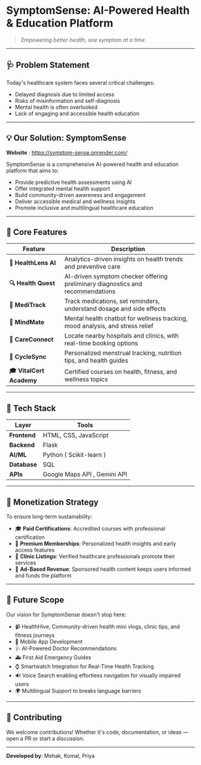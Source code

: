 # SymptomSense: AI-Powered Health & Education Platform

> *Empowering better health, one symptom at a time.* 
---

## 🩺 Problem Statement

Today's healthcare system faces several critical challenges:
-  Delayed diagnosis due to limited access
-  Risks of misinformation and self-diagnosis
-  Mental health is often overlooked
-  Lack of engaging and accessible health education

---

## 💡 Our Solution: SymptomSense 
**Website** : https://symptom-sense.onrender.com/

SymptomSense is a comprehensive AI-powered health and education platform that aims to:
- Provide predictive health assessments using AI
- Offer integrated mental health support
- Build community-driven awareness and engagement
- Deliver accessible medical and wellness insights
- Promote inclusive and multilingual healthcare education

---

## 🌟 Core Features

| Feature | Description |
|--------|-------------|
| **🧬 HealthLens AI** | Analytics-driven insights on health trends and preventive care |
| **🔍 Health Quest** | AI-driven symptom checker offering preliminary diagnostics and recommendations |
| **💊 MediTrack** | Track medications, set reminders, understand dosage and side effects |
| **🧘 MindMate** | Mental health chatbot for wellness tracking, mood analysis, and stress relief |
| **📍 CareConnect** | Locate nearby hospitals and clinics, with real-time booking options |
| **🌸 CycleSync** | Personalized menstrual tracking, nutrition tips, and health guides |
| **🎓 VitalCert Academy** | Certified courses on health, fitness, and wellness topics |

---

## 🧪 Tech Stack

| Layer | Tools |
|-------|-------|
| **Frontend** | HTML, CSS, JavaScript |
| **Backend** | Flask |
| **AI/ML** | Python ( Scikit-learn ) |
| **Database** | SQL |
| **APIs** | Google Maps API , Gemini API |

---

## 💸 Monetization Strategy

To ensure long-term sustainability:
- 🎓 **Paid Certifications**: Accredited courses with professional certification
- 💎 **Premium Memberships**: Personalized health insights and early access features
- 🏥 **Clinic Listings**: Verified healthcare professionals promote their services
- 📢 **Ad-Based Revenue**: Sponsored health content keeps users informed and funds the platform

---

## 🚀 Future Scope

Our vision for SymptomSense doesn't stop here:
- 📹 HealthHive, Community-driven health mini vlogs, clinic tips, and fitness journeys 
- 📱 Mobile App Development
- 🩺 AI-Powered Doctor Recommendations
- 🚑 First Aid Emergency Guides
- ⌚ Smartwatch Integration for Real-Time Health Tracking
- 🔊 Voice Search enabling effortless navigation for visually impaired users
- 🌍 Multilingual Support to breaks language barriers

---

## 🤝 Contributing

We welcome contributions! Whether it's code, documentation, or ideas — open a PR or start a discussion.

---

**Developed by**: Mehak, Komal, Priya 
